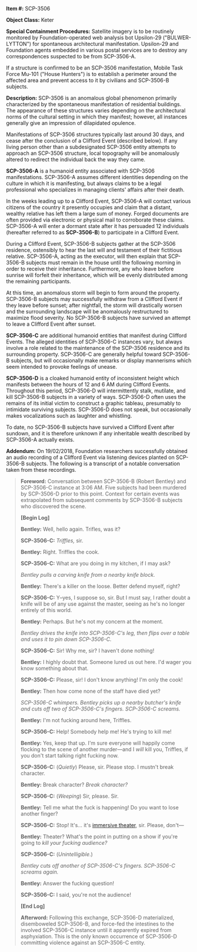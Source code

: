 **Item #:** SCP-3506

**Object Class:** Keter

**Special Containment Procedures:** Satellite imagery is to be routinely monitored by Foundation-operated web analysis bot Upsilon-29 ("BULWER-LYTTON") for spontaneous architectural manifestation. Upsilon-29 and Foundation agents embedded in various postal services are to destroy any correspondences suspected to be from SCP-3506-A.

If a structure is confirmed to be an SCP-3506 manifestation, Mobile Task Force Mu-101 ("House Hunters") is to establish a perimeter around the affected area and prevent access to it by civilians and SCP-3506-B subjects.

**Description:** SCP-3506 is an anomalous global phenomenon primarily characterized by the spontaneous manifestation of residential buildings. The appearance of these structures varies depending on the architectural norms of the cultural setting in which they manifest; however, all instances generally give an impression of dilapidated opulence.

Manifestations of SCP-3506 structures typically last around 30 days, and cease after the conclusion of a Clifford Event (described below). If any living person other than a subdesignated SCP-3506 entity attempts to approach an SCP-3506 structure, local topography will be anomalously altered to redirect the individual back the way they came.

**SCP-3506-A** is a humanoid entity associated with SCP-3506 manifestations. SCP-3506-A assumes different identities depending on the culture in which it is manifesting, but always claims to be a legal professional who specializes in managing clients' affairs after their death.

In the weeks leading up to a Clifford Event, SCP-3506-A will contact various citizens of the country it presently occupies and claim that a distant, wealthy relative has left them a large sum of money. Forged documents are often provided via electronic or physical mail to corroborate these claims. SCP-3506-A will enter a dormant state after it has persuaded 12 individuals (hereafter referred to as **SCP-3506-B**) to participate in a Clifford Event.

During a Clifford Event, SCP-3506-B subjects gather at the SCP-3506 residence, ostensibly to hear the last will and testament of their fictitious relative. SCP-3506-A, acting as the executor, will then explain that SCP-3506-B subjects must remain in the house until the following morning in order to receive their inheritance. Furthermore, any who leave before sunrise will forfeit their inheritance, which will be evenly distributed among the remaining participants.

At this time, an anomalous storm will begin to form around the property. SCP-3506-B subjects may successfully withdraw from a Clifford Event if they leave before sunset; after nightfall, the storm will drastically worsen and the surrounding landscape will be anomalously restructured to maximize flood severity. No SCP-3506-B subjects have survived an attempt to leave a Clifford Event after sunset.

**SCP-3506-C** are additional humanoid entities that manifest during Clifford Events. The alleged identities of SCP-3506-C instances vary, but always involve a role related to the maintenance of the SCP-3506 residence and its surrounding property. SCP-3506-C are generally helpful toward SCP-3506-B subjects, but will occasionally make remarks or display mannerisms which seem intended to provoke feelings of unease.

**SCP-3506-D** is a cloaked humanoid entity of inconsistent height which manifests between the hours of 12 and 6 AM during Clifford Events. Throughout this period, SCP-3506-D will intermittently stalk, mutilate, and kill SCP-3506-B subjects in a variety of ways. SCP-3506-D often uses the remains of its initial victim to construct a graphic tableau, presumably to intimidate surviving subjects. SCP-3506-D does not speak, but occasionally makes vocalizations such as laughter and whistling.

To date, no SCP-3506-B subjects have survived a Clifford Event after sundown, and it is therefore unknown if any inheritable wealth described by SCP-3506-A actually exists.

**Addendum:** On 19/02/2018, Foundation researchers successfully obtained an audio recording of a Clifford Event via listening devices planted on SCP-3506-B subjects. The following is a transcript of a notable conversation taken from these recordings.

> **Foreword:** Conversation between SCP-3506-B (Robert Bentley) and SCP-3506-C instance at 3:06 AM. Five subjects had been murdered by SCP-3506-D prior to this point. Context for certain events was extrapolated from subsequent comments by SCP-3506-B subjects who discovered the scene.
> 
> **\[Begin Log\]**
> 
> **Bentley:** Well, hello again. Trifles, was it?
> 
> **SCP-3506-C:** _Triffles,_ sir.
> 
> **Bentley:** Right. Triffles the cook.
> 
> **SCP-3506-C:** What are you doing in my kitchen, if I may ask?
> 
> _Bentley pulls a carving knife from a nearby knife block._
> 
> **Bentley:** There's a killer on the loose. Better defend myself, right?
> 
> **SCP-3506-C:** Y–yes, I suppose so, sir. But I must say, I rather doubt a knife will be of any use against the master, seeing as he's no longer entirely of this world.
> 
> **Bentley:** Perhaps. But he's not my concern at the moment.
> 
> _Bentley drives the knife into SCP-3506-C's leg, then flips over a table and uses it to pin down SCP-3506-C._
> 
> **SCP-3506-C:** Sir! Why me, sir? I haven't done nothing!
> 
> **Bentley:** I highly doubt that. Someone lured us out here. I'd wager you know something about that.
> 
> **SCP-3506-C:** Please, sir! I don't know anything! I'm only the cook!
> 
> **Bentley:** Then how come none of the staff have died yet?
> 
> _SCP-3506-C whimpers. Bentley picks up a nearby butcher's knife and cuts off two of SCP-3506-C's fingers. SCP-3506-C screams._
> 
> **Bentley:** I'm not fucking around here, Triffles.
> 
> **SCP-3506-C:** Help! Somebody help me! He's trying to kill me!
> 
> **Bentley:** Yes, keep that up. I'm sure everyone will happily come flocking to the scene of another murder—and I _will_ kill you, Triffles, if you don't start talking right fucking now.
> 
> **SCP-3506-C:** (_Quietly_) Please, sir. Please stop. I mustn't break character.
> 
> **Bentley:** Break character? _Break character?_
> 
> **SCP-3506-C:** (_Weeping_) Sir, please. Sir.
> 
> **Bentley:** Tell me what the fuck is happening! Do you want to lose another finger?
> 
> **SCP-3506-C:** Stop! It's… it's [immersive theater](/scp-3713), sir. Please, don't—
> 
> **Bentley:** Theater? What's the point in putting on a show if you're going to _kill your fucking audience?_
> 
> **SCP-3506-C:** (_Unintelligible_.)
> 
> _Bentley cuts off another of SCP-3506-C's fingers. SCP-3506-C screams again._
> 
> **Bentley:** Answer the fucking question!
> 
> **SCP-3506-C:** I said, you're not the audience!
> 
> **\[End Log\]**
> 
> **Afterword:** Following this exchange, SCP-3506-D materialized, disemboweled SCP-3506-B, and force-fed the intestines to the involved SCP-3506-C instance until it apparently expired from asphyxiation. This is the only known occurrence of SCP-3506-D committing violence against an SCP-3506-C entity.